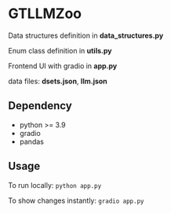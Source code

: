 # GTLLMZoo

Data structures definition in **data_structures.py**

Enum class definition in **utils.py**

Frontend UI with gradio in **app.py**

data files: **dsets.json**, **llm.json**

## Dependency
- python >= 3.9 
- gradio
- pandas

## Usage
To run locally: `python app.py`

To show changes instantly: `gradio app.py`

